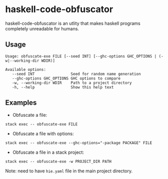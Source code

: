 # haskell-code-obfuscator

haskell-code-obfuscator is an utlity that makes haskell programs completely 
unreadable for humans.

## Usage

```
Usage: obfuscate-exe FILE [--seed INT] [--ghc-options GHC_OPTIONS | (-w|--working-dir WDIR)]

Available options:
   --seed INT                Seed for random name generation
   --ghc-options GHC_OPTIONS GHC options to compare
   -w, --working-dir WDIR    Path to a project directory
   -h, --help                Show this help text
```

## Examples

* Obfuscate a file: 

```
stack exec -- obfuscate-exe FILE
```

* Obfuscate a file with options:
```
stack exec -- obfuscate-exe --ghc-options="-package PACKAGE" FILE
```

* Obfuscate a file in a stack project:
```
stack exec -- obfuscate-exe -w PROJECT_DIR PATH
```

Note: need to have `hie.yaml` file in the main project directory.
